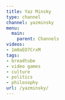 ```yaml
---
title: Yaz Minsky
type: channel
channel: yazminsky
menu:
  main:
    parent: Channels
videos:
- 1m0aEO7CrxM
tags:
- breadtube
- video games
- culture
- politics
- philosophy
url: /yazminsky/
---
```

